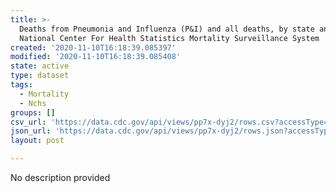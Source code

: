 ```yaml
---
title: >-
  Deaths from Pneumonia and Influenza (P&I) and all deaths, by state and region,
  National Center For Health Statistics Mortality Surveillance System
created: '2020-11-10T16:18:39.085397'
modified: '2020-11-10T16:18:39.085408'
state: active
type: dataset
tags:
  - Mortality
  - Nchs
groups: []
csv_url: 'https://data.cdc.gov/api/views/pp7x-dyj2/rows.csv?accessType=DOWNLOAD'
json_url: 'https://data.cdc.gov/api/views/pp7x-dyj2/rows.json?accessType=DOWNLOAD'
layout: post

---
```

No description provided
